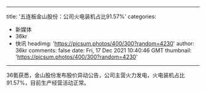 
---
title: '五连板金山股份：公司火电装机占比91.57%'
categories: 
 - 新媒体
 - 36kr
 - 快讯
headimg: 'https://picsum.photos/400/300?random=4230'
author: 36kr
comments: false
date: Fri, 17 Dec 2021 10:40:46 GMT
thumbnail: 'https://picsum.photos/400/300?random=4230'
---

<div>   
36氪获悉，金山股份发布股价异动公告，公司主营火力发电，火电装机占比91.57%，目前生产经营活动正常。  
</div>
            